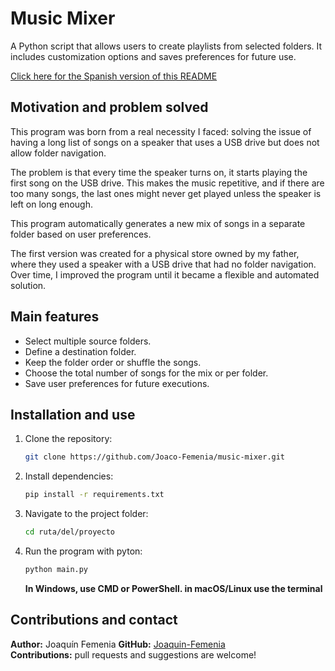 # Music Mixer
A Python script that allows users to create playlists from selected folders. It includes customization options and saves preferences for future use.

[Click here for the Spanish version of this README](README-ES.md)

## Motivation and problem solved
This program was born from a real necessity I faced: solving the issue of having a long list of songs on a speaker that uses a USB drive but does not allow folder navigation.

The problem is that every time the speaker turns on, it starts playing the first song on the USB drive. This makes the music repetitive, and if there are too many songs, the last ones might never get played unless the speaker is left on long enough.

This program automatically generates a new mix of songs in a separate folder based on user preferences.

The first version was created for a physical store owned by my father, where they used a speaker with a USB drive that had no folder navigation. Over time, I improved the program until it became a flexible and automated solution.


## Main features
 - Select multiple source folders.
 - Define a destination folder.
 - Keep the folder order or shuffle the songs.
 - Choose the total number of songs for the mix or per folder.
 - Save user preferences for future executions.


## Installation and use
1. Clone the repository:  
    ```sh
    git clone https://github.com/Joaco-Femenia/music-mixer.git
    ```
2. Install dependencies:  
    ```sh
    pip install -r requirements.txt
    ```
3. Navigate to the project folder:  
    ```sh
    cd ruta/del/proyecto
    ```
4. Run the program with pyton:  
    ```sh
    python main.py
    ```
    **In Windows, use CMD or PowerShell. in macOS/Linux use the terminal**  


## Contributions and contact
**Author:** Joaquín Femenia
**GitHub:** [Joaquin-Femenia](https://github.com/Joaquin-Femenia)  
**Contributions:** pull requests and suggestions are welcome!